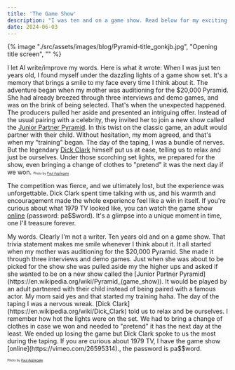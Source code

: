 ```yaml
---
title: 'The Game Show'
description: "I was ten and on a game show. Read below for my exciting adventure."
date: 2024-06-03
---
```

{% image "./src/assets/images/blog/Pyramid-title_gonkjb.jpg", "Opening title screen", "" %}

I let AI write/improve my words. Here is what it wrote:
When I was just ten years old, I found myself under the dazzling lights of a game show set. It's a memory that brings a smile to my face every time I think about it. The adventure began when my mother was auditioning for the $20,000 Pyramid. She had already breezed through three interviews and demo games, and was on the brink of being selected.
That's when the unexpected happened. The producers pulled her aside and presented an intriguing offer. Instead of the usual pairing with a celebrity, they invited her to join a new show called the [Junior Partner Pyramid](https://en.wikipedia.org/wiki/Pyramid_(game_show)). In this twist on the classic game, an adult would partner with their child. Without hesitation, my mom agreed, and that's when my "training" began.
The day of the taping, I was a bundle of nerves. But the legendary [Dick Clark](https://en.wikipedia.org/wiki/Dick_Clark) himself put us at ease, telling us to relax and just be ourselves. Under those scorching set lights, we prepared for the show, even bringing a change of clothes to "pretend" it was the next day if we won.
<unpic-img
  webc:import="npm:@unpic/webc"
  src="https://res.cloudinary.com/paulapplegate-com/image/upload/v1718998270/paulapplegate-com-images/Blog/Me-Mom_xsivkc.jpg
"
  layout="constrained"
  width="2599"
  height="5280"
  alt="A consolation prize sheet" ></unpic-img>
<span style="font-size: 0.5em;">
  Photo by <a href="https://paulapplegate.com">Paul Applegate</a>
</span>


The competition was fierce, and we ultimately lost, but the experience was unforgettable. Dick Clark spent time talking with us, and his warmth and encouragement made the whole experience feel like a win in itself.
If you're curious about what 1979 TV looked like, you can watch the game show [online](https://vimeo.com/26595314) (password: pa$$word). It's a glimpse into a unique moment in time, one I'll treasure forever.

My words. Clearly I'm not a writer.
Ten years old and on a game show. That trivia statement makes me smile whenever I think about it. It all started when my mother was auditioning for the $20,000 Pyramid. She made it through three interviews and demo games. Just when she was about to be picked for the show she was pulled aside my the higher ups and asked if she wanted to be on a new show called the [Junior Partner Pyramid](https://en.wikipedia.org/wiki/Pyramid_(game_show)). It would be played by an adult partnered with their child instead of being paired with a famous actor. My mom said yes and that started my training haha.
The day of the taping I was a nervous wreak. [Dick Clark](https://en.wikipedia.org/wiki/Dick_Clark) told us to relax and be ourselves. I remember how hot the lights were on the set. We had to bring a change of clothes in case we won and needed to "pretend" it has the next day at the least. We ended up losing the game but Dick Clark spoke to us the most during the taping. If you are curious about 1979 TV, I have the game show [online](https://vimeo.com/26595314)., the password is pa$$word.

<unpic-img
  webc:import="npm:@unpic/webc"
  src="https://res.cloudinary.com/paulapplegate-com/image/upload/v1718998268/paulapplegate-com-images/Blog/contract_vfe0tn.jpg
"
  layout="constrained"
  width="1222"
  height="1600"
  alt="A consolation prize sheet" ></unpic-img>
<span style="font-size: 0.5em;">
  Photo by <a href="https://paulapplegate.com">Paul Applegate</a>
</span>


